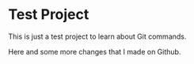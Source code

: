 # Test Project 

This is just a test project to learn about Git commands. 

Here and some more changes that I made on Github. 
